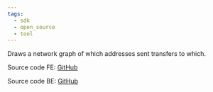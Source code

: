 ```yaml
---
tags:
  - sdk
  - open_source
  - tool
---
```

Draws a network graph of which addresses sent transfers to which.

Source code FE: [GitHub](https://github.com/vknowable/transfer-map/tree/main)

Source code BE: [GitHub](https://github.com/vknowable/transfer-map-backend/tree/master)